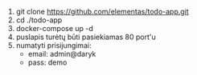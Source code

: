 1) git clone https://github.com/elementas/todo-app.git
2) cd ./todo-app
3) docker-compose up -d
4) puslapis turėtų būti pasiekiamas 80 port'u
5) numatyti prisijungimai:
    - email: admin@daryk
    - pass: demo